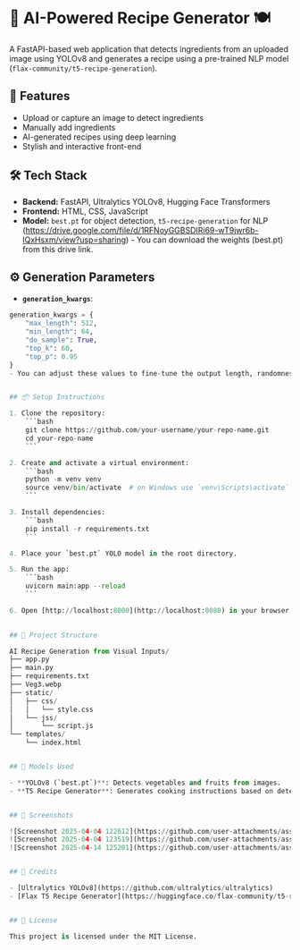 # 🧠 AI-Powered Recipe Generator 🍽️

A FastAPI-based web application that detects ingredients from an uploaded image using YOLOv8 and generates a recipe using a pre-trained NLP model (`flax-community/t5-recipe-generation`).


## 🚀 Features

- Upload or capture an image to detect ingredients
- Manually add ingredients
- AI-generated recipes using deep learning
- Stylish and interactive front-end


## 🛠️ Tech Stack

- **Backend:** FastAPI, Ultralytics YOLOv8, Hugging Face Transformers
- **Frontend:** HTML, CSS, JavaScript
- **Model:** `best.pt` for object detection, `t5-recipe-generation` for NLP
  (https://drive.google.com/file/d/1RFNoyGGBSDIRi69-wT9jwr6b-lQxHsxm/view?usp=sharing) - You can download the weights (best.pt) from this drive link.


## ⚙️ Generation Parameters

- **`generation_kwargs`**:

```python
generation_kwargs = {
    "max_length": 512,
    "min_length": 64,
    "do_sample": True,
    "top_k": 60,
    "top_p": 0.95
}
- You can adjust these values to fine-tune the output length, randomness, and creativity of the generated recipes.


## 📦 Setup Instructions

1. Clone the repository:
    ```bash
    git clone https://github.com/your-username/your-repo-name.git
    cd your-repo-name
    ```

2. Create and activate a virtual environment:
    ```bash
    python -m venv venv
    source venv/bin/activate  # on Windows use `venv\Scripts\activate`
    ```

3. Install dependencies:
    ```bash
    pip install -r requirements.txt
    ```

4. Place your `best.pt` YOLO model in the root directory.

5. Run the app:
    ```bash
    uvicorn main:app --reload
    ```

6. Open [http://localhost:8000](http://localhost:8080) in your browser.

   
## 📁 Project Structure

AI Recipe Generation from Visual Inputs/
├── app.py
├── main.py
├── requirements.txt
├── Veg3.webp
├── static/
│   ├── css/
│   │   └── style.css
│   └── jss/
│       └── script.js
└── templates/
    └── index.html


## 🤖 Models Used

- **YOLOv8 (`best.pt`)**: Detects vegetables and fruits from images.
- **T5 Recipe Generator**: Generates cooking instructions based on detected or manually entered ingredients.


## 📸 Screenshots

![Screenshot 2025-04-04 122612](https://github.com/user-attachments/assets/acaee353-80e0-4c4a-895c-e6e06dd5dc45)
![Screenshot 2025-04-04 123519](https://github.com/user-attachments/assets/ba0648eb-4b07-4d40-8e69-50357367dde5)
![Screenshot 2025-04-14 125201](https://github.com/user-attachments/assets/4d8aa13d-e9ad-4883-90a6-c7eb3568c2d3)


## 🙌 Credits

- [Ultralytics YOLOv8](https://github.com/ultralytics/ultralytics)
- [Flax T5 Recipe Generator](https://huggingface.co/flax-community/t5-recipe-generation)


## 📝 License

This project is licensed under the MIT License.


